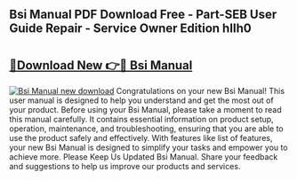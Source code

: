 ## Bsi Manual PDF Download Free - Part-SEB User Guide Repair - Service Owner Edition hIIh0

# <h2><a href="http://bc28712.oget.top/?id=Bsi+Manual">🔗Download New 👉🔴 Bsi Manual</a></h2>

[![Bsi Manual new download](https://i.imgur.com/5g1atiW.png)](http://bc28712.oget.top/?id=Bsi+Manual)
Congratulations on your new Bsi Manual! This user manual is designed to help you understand and get the most out of your product. Before using your Bsi Manual, please take a moment to read this manual carefully. It contains essential information on product setup, operation, maintenance, and troubleshooting, ensuring that you are able to use the product safely and effectively. With features like list of features, your new Bsi Manual is designed to simplify your tasks and empower you to achieve more. Please Keep Us Updated Bsi Manual. Share your feedback and suggestions to help us improve our products and services.
